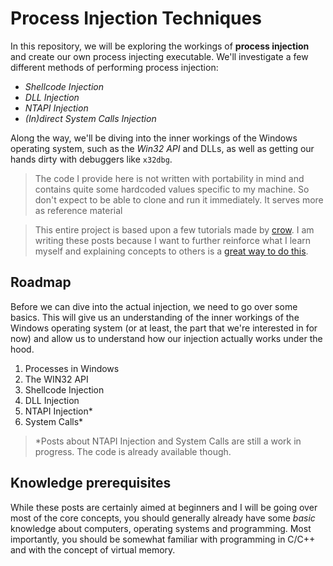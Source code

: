 # Process Injection Techniques
In this repository, we will be exploring the workings of **process injection** and create our own process injecting executable. We'll investigate a few different methods of performing process injection:

- *Shellcode Injection*
- *DLL Injection*
- *NTAPI Injection*
- *(In)direct System Calls Injection*

Along the way, we'll be diving into the inner workings of the Windows operating system, such as the *Win32 API* and DLLs, as well as getting our hands dirty with debuggers like `x32dbg`. 

>The code I provide here is not written with portability in mind and contains quite some hardcoded values specific to my machine. So don't expect to be able to clone and run it immediately. It serves more as reference material

>This entire project is based upon a few tutorials made by [crow](https://www.youtube.com/@crr0ww). I am writing these posts because I want to further reinforce what I learn myself and explaining concepts to others is a [great way to do this](https://aliabdaal.com/studying/the-feynman-technique/). 

## Roadmap
Before we can dive into the actual injection, we need to go over some basics. This will give us an understanding of the inner workings of the Windows operating system (or at least, the part that we're interested in for now) and allow us to understand how our injection actually works under the hood.

1. Processes in Windows
2. The WIN32 API
3. Shellcode Injection
4. DLL Injection
5. NTAPI Injection*
6. System Calls*

>*Posts about NTAPI Injection and System Calls are still a work in progress. The code is already available though.

## Knowledge prerequisites
While these posts are certainly aimed at beginners and I will be going over most of the core concepts, you should generally already have some _basic_ knowledge about computers, operating systems and programming. Most importantly, you should be somewhat familiar with programming in C/C++ and with the concept of virtual memory.
